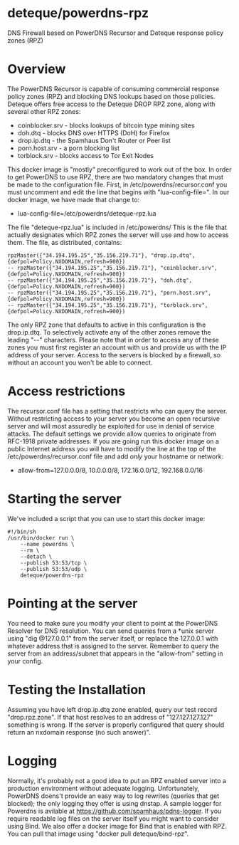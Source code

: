 # deteque/powerdns-rpz
DNS Firewall based on PowerDNS Recursor and Deteque response policy zones (RPZ)

# Overview
The PowerDNS Recursor is capable of consuming commercial response policy zones (RPZ) and blocking DNS lookups based on those policies.  Deteque offers free access to the Deteque DROP RPZ zone, along with several other RPZ zones:
  * coinblocker.srv - blocks lookups of bitcoin type mining sites
  * doh.dtq - blocks DNS over HTTPS (DoH) for Firefox
  * drop.ip.dtq - the Spamhaus Don't Router or Peer list
  * porn.host.srv - a porn blocking list
  * torblock.srv - blocks access to Tor Exit Nodes

This docker image is "mostly" preconfigured to work out of the box.  In order to get PowerDNS to use RPZ, there are two mandatory changes that must be made to the configuration file.  First, in /etc/powerdns/recursor.conf you must uncomment and edit the line that begins with "lua-config-file=".  In our docker image, we have made that change to:
* lua-config-file=/etc/powerdns/deteque-rpz.lua

The file "deteque-rpz.lua" is included in /etc/powerdns/  This is the file that actually designates which RPZ zones the server will use and how to access them.  The file, as distributed, contains:

````
rpzMaster({"34.194.195.25","35.156.219.71"}, "drop.ip.dtq", {defpol=Policy.NXDOMAIN,refresh=900})
-- rpzMaster({"34.194.195.25","35.156.219.71"}, "coinblocker.srv", {defpol=Policy.NXDOMAIN,refresh=900})
-- rpzMaster({"34.194.195.25","35.156.219.71"}, "doh.dtq", {defpol=Policy.NXDOMAIN,refresh=900})
-- rpzMaster({"34.194.195.25","35.156.219.71"}, "porn.host.srv", {defpol=Policy.NXDOMAIN,refresh=900})
-- rpzMaster({"34.194.195.25","35.156.219.71"}, "torblock.srv", {defpol=Policy.NXDOMAIN,refresh=900})
````

The only RPZ zone that defaults to active in this configuration is the drop.ip.dtq.  To selectively activate any of the other zones remove the leading "--" characters.  Please note that in order to access any of these zones you must first register an account with us and provide us with the IP address of your server.  Access to the servers is blocked by a firewall, so without an account you won't be able to connect. 

# Access restrictions
The recursor.conf file has a setting that restricts who can query the server.  Without restricting access to your server you become an open recursive server and will most assuredly be exploited for use in denial of service attacks.  The default settings we provide allow queries to originate from RFC-1918 private addresses.  If you are going run this docker image on a public Internet address you will have to modify the line at the top of the /etc/powerdns/recursor.conf file and add *only* your hostname or network:
* allow-from=127.0.0.0/8, 10.0.0.0/8, 172.16.0.0/12, 192.168.0.0/16

# Starting the server
We've included a script that you can use to start this docker image:

````
#!/bin/sh
/usr/bin/docker run \
	--name powerdns \
	--rm \
	--detach \
	--publish 53:53/tcp \
	--publish 53:53/udp \
	deteque/powerdns-rpz
  ````

# Pointing at the server
You need to make sure you modify your client to point at the PowerDNS Resolver for DNS resolution.  You can send queries from a *unix server using "dig @127.0.0.1" from the server itself, or replace the 127.0.0.1 with whatever address that is assigned to the server.  Remember to query the server from an address/subnet that appears in the "allow-from" setting in your config.

# Testing the Installation
Assuming you have left drop.ip.dtq zone enabled, query our test record "drop.rpz.zone".  If that host resolves to an address of "127.127.127.127" something is wrong.  If the server is properly configured that query should return an nxdomain response (no such answer)".

# Logging
Normally, it's probably not a good idea to put an RPZ enabled server into a production environment without adequate logging.  Unfortunately, PowerDNS doens't provide an easy way to log rewrites (queries that get blocked); the only logging they offer is using dnstap.  A sample logger for Powerdns is avilable at https://github.com/spamhaus/pdns-logger.  If you require readable log files on the server itself you might want to consider using Bind.  We also offer a docker image for Bind that is enabled with RPZ.  You can pull that image using "docker pull deteque/bind-rpz".
